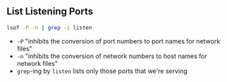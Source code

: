 List Listening Ports
--------------------

```bash
lsof -P -n | grep -i listen
```

* `-P` "inhibits the conversion of port numbers to port names for network files"
* `-n` "inhibits the conversion of network numbers to host names for network files"
* `grep`-ing by `listen` lists only those ports that we're serving
